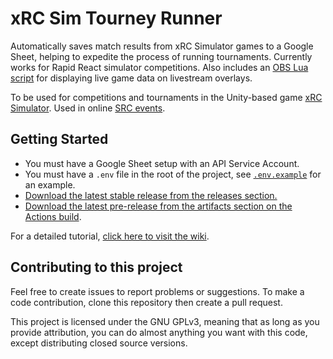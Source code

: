 # xRC Sim Tourney Runner

Automatically saves match results from xRC Simulator games to a Google Sheet, helping to expedite the process of running tournaments. Currently works for Rapid React simulator competitions. Also includes an [OBS Lua script](https://github.com/NicholasBottone/xRCSim-Tourney-Runner/blob/main/SimSync.lua) for displaying live game data on livestream overlays.

To be used for competitions and tournaments in the Unity-based game [xRC Simulator](http://xrcsimulator.org/). Used in online [SRC events](https://secondrobotics.org).

## Getting Started

- You must have a Google Sheet setup with an API Service Account.
- You must have a `.env` file in the root of the project, see [`.env.example`](./.env.example) for an example.
- [Download the latest stable release from the releases section.](https://github.com/NicholasBottone/xRCSim-Tourney-Runner/releases/latest)
- [Download the latest pre-release from the artifacts section on the Actions build](https://github.com/NicholasBottone/xRCSim-Tourney-Runner/actions/workflows/pkg.yml?query=is%3Asuccess).

For a detailed tutorial, [click here to visit the wiki](https://github.com/NicholasBottone/xRCSim-Tourney-Runner/wiki).

## Contributing to this project

Feel free to create issues to report problems or suggestions. To make a code contribution, clone this repository then create a pull request.

This project is licensed under the GNU GPLv3, meaning that as long as you provide attribution, you can do almost anything you want with this code, except distributing closed source versions.
